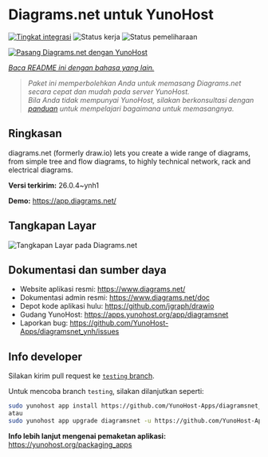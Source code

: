 <!--
N.B.: README ini dibuat secara otomatis oleh <https://github.com/YunoHost/apps/tree/master/tools/readme_generator>
Ini TIDAK boleh diedit dengan tangan.
-->

# Diagrams.net untuk YunoHost

[![Tingkat integrasi](https://apps.yunohost.org/badge/integration/diagramsnet)](https://ci-apps.yunohost.org/ci/apps/diagramsnet/)
![Status kerja](https://apps.yunohost.org/badge/state/diagramsnet)
![Status pemeliharaan](https://apps.yunohost.org/badge/maintained/diagramsnet)

[![Pasang Diagrams.net dengan YunoHost](https://install-app.yunohost.org/install-with-yunohost.svg)](https://install-app.yunohost.org/?app=diagramsnet)

*[Baca README ini dengan bahasa yang lain.](./ALL_README.md)*

> *Paket ini memperbolehkan Anda untuk memasang Diagrams.net secara cepat dan mudah pada server YunoHost.*  
> *Bila Anda tidak mempunyai YunoHost, silakan berkonsultasi dengan [panduan](https://yunohost.org/install) untuk mempelajari bagaimana untuk memasangnya.*

## Ringkasan

diagrams.net (formerly draw.io) lets you create a wide range of diagrams, from simple tree and flow diagrams, to highly technical network, rack and electrical diagrams.


**Versi terkirim:** 26.0.4~ynh1

**Demo:** <https://app.diagrams.net/>

## Tangkapan Layar

![Tangkapan Layar pada Diagrams.net](./doc/screenshots/screenshot.png)

## Dokumentasi dan sumber daya

- Website aplikasi resmi: <https://www.diagrams.net/>
- Dokumentasi admin resmi: <https://www.diagrams.net/doc>
- Depot kode aplikasi hulu: <https://github.com/jgraph/drawio>
- Gudang YunoHost: <https://apps.yunohost.org/app/diagramsnet>
- Laporkan bug: <https://github.com/YunoHost-Apps/diagramsnet_ynh/issues>

## Info developer

Silakan kirim pull request ke [`testing` branch](https://github.com/YunoHost-Apps/diagramsnet_ynh/tree/testing).

Untuk mencoba branch `testing`, silakan dilanjutkan seperti:

```bash
sudo yunohost app install https://github.com/YunoHost-Apps/diagramsnet_ynh/tree/testing --debug
atau
sudo yunohost app upgrade diagramsnet -u https://github.com/YunoHost-Apps/diagramsnet_ynh/tree/testing --debug
```

**Info lebih lanjut mengenai pemaketan aplikasi:** <https://yunohost.org/packaging_apps>
